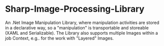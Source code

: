 Sharp-Image-Processing-Library
==============================

An .Net Image Manipulation Library, where manipulation activities are stored in a declarative way, so a "manipulation" is transportable and storeable (XAML and Serializable). The Library also supports multiple Images within a job Context, e.g.. for the work with "Layered" Images.
